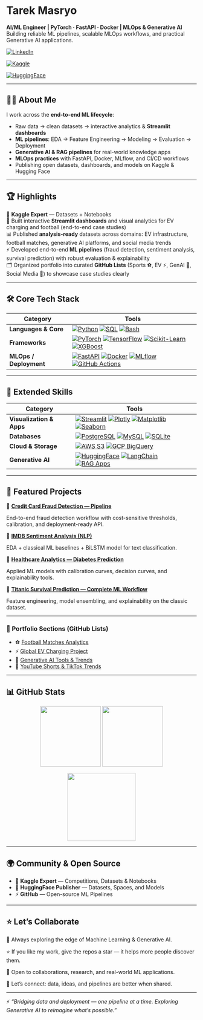 # Tarek Masryo  

**AI/ML Engineer | PyTorch · FastAPI · Docker | MLOps & Generative AI**  
Building reliable ML pipelines, scalable MLOps workflows, and practical Generative AI applications.  

[![LinkedIn](https://img.shields.io/badge/LinkedIn-Profile-0A66C2?logo=linkedin&logoColor=white&style=for-the-badge)](https://www.linkedin.com/in/tarek-elmasry-4bb252263/)<br>

[![Kaggle](https://img.shields.io/badge/Kaggle-Expert-7040FF?logo=kaggle&style=for-the-badge)](https://www.kaggle.com/tarekmasryo)<br>

[![HuggingFace](https://img.shields.io/badge/HUGGINGFACE-SPACES-FFD21E?logo=huggingface&logoColor=000000&labelColor=3a3a3a&style=flat-square)](https://huggingface.co/TarekMasryo)

---

## 🧑‍💻 About Me  

I work across the **end-to-end ML lifecycle**:  
- Raw data → clean datasets → interactive analytics & **Streamlit dashboards**  
- **ML pipelines**: EDA → Feature Engineering → Modeling → Evaluation → Deployment  
- **Generative AI & RAG pipelines** for real-world knowledge apps  
- **MLOps practices** with FastAPI, Docker, MLflow, and CI/CD workflows  
- Publishing open datasets, dashboards, and models on Kaggle & Hugging Face  

---

## 🏆 Highlights  

🏅 **Kaggle Expert** — Datasets + Notebooks  
🚀 Built interactive **Streamlit dashboards** and visual analytics for EV charging and football (end-to-end case studies)  
📊 Published **analysis-ready** datasets across domains: EV infrastructure, football matches, generative AI platforms, and social media trends  
⚡ Developed end-to-end **ML pipelines** (fraud detection, sentiment analysis, survival prediction) with robust evaluation & explainability  
🗂️ Organized portfolio into curated **GitHub Lists** (Sports ⚽, EV ⚡, GenAI 🤖, Social Media 📱) to showcase case studies clearly  

---

## 🛠️ Core Tech Stack  

| **Category** | **Tools** |
|--------------|-----------|
| **Languages & Core** | [![Python](https://img.shields.io/badge/Python-3776AB?logo=python&logoColor=white)](https://www.python.org/) [![SQL](https://img.shields.io/badge/SQL-336791?logo=postgresql&logoColor=white)](https://www.postgresql.org/) [![Bash](https://img.shields.io/badge/Bash-121011?logo=gnu-bash&logoColor=white)](https://www.gnu.org/software/bash/) |
| **Frameworks** | [![PyTorch](https://img.shields.io/badge/PyTorch-EE4C2C?logo=pytorch&logoColor=white)](https://pytorch.org/) [![TensorFlow](https://img.shields.io/badge/TensorFlow-FF6F00?logo=tensorflow&logoColor=white)](https://www.tensorflow.org/) [![Scikit-Learn](https://img.shields.io/badge/Scikit--Learn-F7931E?logo=scikit-learn&logoColor=white)](https://scikit-learn.org/stable/) [![XGBoost](https://img.shields.io/badge/XGBoost-EB5B29?logo=xgboost&logoColor=white)](https://xgboost.ai/) |
| **MLOps / Deployment** | [![FastAPI](https://img.shields.io/badge/FastAPI-009688?logo=fastapi&logoColor=white)](https://fastapi.tiangolo.com/) [![Docker](https://img.shields.io/badge/Docker-2496ED?logo=docker&logoColor=white)](https://www.docker.com/) [![MLflow](https://img.shields.io/badge/MLflow-0194E2?logo=mlflow&logoColor=white)](https://mlflow.org/) [![GitHub Actions](https://img.shields.io/badge/GitHub%20Actions-2088FF?logo=githubactions&logoColor=white)](https://docs.github.com/en/actions) |

---

## 🔧 Extended Skills  

| **Category** | **Tools** |
|--------------|-----------|
| **Visualization & Apps** | [![Streamlit](https://img.shields.io/badge/Streamlit-FF4B4B?logo=streamlit&logoColor=white)](https://streamlit.io/) [![Plotly](https://img.shields.io/badge/Plotly-3F4F75?logo=plotly&logoColor=white)](https://plotly.com/) [![Matplotlib](https://img.shields.io/badge/Matplotlib-005C5C?logo=python&logoColor=white)](https://matplotlib.org/) [![Seaborn](https://img.shields.io/badge/Seaborn-6A5ACD?logo=python&logoColor=white)](https://seaborn.pydata.org/) |
| **Databases** | [![PostgreSQL](https://img.shields.io/badge/PostgreSQL-336791?logo=postgresql&logoColor=white)](https://www.postgresql.org/) [![MySQL](https://img.shields.io/badge/MySQL-4479A1?logo=mysql&logoColor=white)](https://www.mysql.com/) [![SQLite](https://img.shields.io/badge/SQLite-003B57?logo=sqlite&logoColor=white)](https://www.sqlite.org/) |
| **Cloud & Storage** | [![AWS S3](https://img.shields.io/badge/AWS%20S3-FF9900?logo=amazonaws&logoColor=white)](https://aws.amazon.com/s3/) [![GCP BigQuery](https://img.shields.io/badge/BigQuery-4285F4?logo=googlecloud&logoColor=white)](https://cloud.google.com/bigquery) |
| **Generative AI** | [![HuggingFace](https://img.shields.io/badge/HuggingFace-FECA57?logo=huggingface&logoColor=black)](https://huggingface.co/TarekMasryo) [![LangChain](https://img.shields.io/badge/LangChain-2E86C1?logo=chainlink&logoColor=white)](https://www.langchain.com/) [![RAG Apps](https://img.shields.io/badge/RAG%20Apps-800080?logo=openai&logoColor=white)](https://huggingface.co/spaces/TarekMasryo/RAG-Prototype) |


---

## 📌 Featured Projects  

🔹 [**Credit Card Fraud Detection — Pipeline**](https://github.com/tarekmasryo/Credit-Card-Fraud-Detection-A-Pipeline-Journey)

End-to-end fraud detection workflow with cost-sensitive thresholds, calibration, and deployment-ready API.  

🔹 [**IMDB Sentiment Analysis (NLP)**](https://github.com/tarekmasryo/imdb-sentiment-bilstm)

EDA + classical ML baselines + BiLSTM model for text classification.  

🔹 [**Healthcare Analytics — Diabetes Prediction**](https://github.com/tarekmasryo/Pima-Indians-Diabetes-Prediction-)  

Applied ML models with calibration curves, decision curves, and explainability tools.  

🔹 [**Titanic Survival Prediction — Complete ML Workflow**](https://github.com/tarekmasryo/titanic-ml-workflow)  

Feature engineering, model ensembling, and explainability on the classic dataset.  

---

### 📂 Portfolio Sections (GitHub Lists)  
- ⚽ [Football Matches Analytics](https://github.com/stars/tarekmasryo/lists/football-matches-analytics)  
- ⚡ [Global EV Charging Project](https://github.com/stars/tarekmasryo/lists/global-ev-charging-project)  
- 🤖 [Generative AI Tools & Trends](https://github.com/stars/tarekmasryo/lists/generative-ai-tools-trends)  
- 📱 [YouTube Shorts & TikTok Trends](https://github.com/stars/tarekmasryo/lists/youtube-shorts-tiktok-trends)  

---

## 📊 GitHub Stats  

<p align="center">
  <img src="https://github-readme-stats.vercel.app/api?username=tarekmasryo&show_icons=true&theme=radical" height="160"/>
  <img src="https://github-readme-stats.vercel.app/api/top-langs/?username=tarekmasryo&layout=compact&theme=radical" height="160"/>
</p>

<p align="center">
  <img src="https://streak-stats.demolab.com?user=tarekmasryo&theme=radical" height="180"/>
</p>

---

## 🌍 Community & Open Source  

- 🏅 **Kaggle Expert** — Competitions, Datasets & Notebooks  
- 🚀 **HuggingFace Publisher** — Datasets, Spaces, and Models  
- ⚡ **GitHub** — Open-source ML Pipelines  


---

## ⭐ Let’s Collaborate  

🚀 Always exploring the edge of Machine Learning & Generative AI.  

⭐ If you like my work, give the repos a star — it helps more people discover them.  

🤝 Open to collaborations, research, and real-world ML applications.  

📩 Let’s connect: data, ideas, and pipelines are better when shared.  

---

⚡ *“Bridging data and deployment — one pipeline at a time. Exploring Generative AI to reimagine what’s possible.”*  
